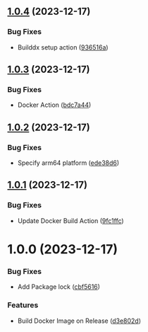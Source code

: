 ## [1.0.4](https://github.com/bcanfield/rpicam-gstreamer-pipeline/compare/1.0.3...1.0.4) (2023-12-17)


### Bug Fixes

* Builddx setup action ([936516a](https://github.com/bcanfield/rpicam-gstreamer-pipeline/commit/936516a6fca9a7058391d27ef6e24ff5ce7b380c))

## [1.0.3](https://github.com/bcanfield/rpicam-gstreamer-pipeline/compare/1.0.2...1.0.3) (2023-12-17)


### Bug Fixes

* Docker Action ([bdc7a44](https://github.com/bcanfield/rpicam-gstreamer-pipeline/commit/bdc7a44ca798721ce091be05e20f097bc81de413))

## [1.0.2](https://github.com/bcanfield/rpicam-gstreamer-pipeline/compare/1.0.1...1.0.2) (2023-12-17)


### Bug Fixes

* Specify arm64 platform ([ede38d6](https://github.com/bcanfield/rpicam-gstreamer-pipeline/commit/ede38d6395160806fbe8b941df7c90677fb95276))

## [1.0.1](https://github.com/bcanfield/rpicam-gstreamer-pipeline/compare/1.0.0...1.0.1) (2023-12-17)


### Bug Fixes

* Update Docker Build Action ([9fc1ffc](https://github.com/bcanfield/rpicam-gstreamer-pipeline/commit/9fc1ffcbf75c4951b8288546fdeaca247731fc86))

# 1.0.0 (2023-12-17)


### Bug Fixes

* Add Package lock ([cbf5616](https://github.com/bcanfield/rpicam-gstreamer-pipeline/commit/cbf5616cb4d5d0019b739e3c9ff3ca7c97c99468))


### Features

* Build Docker Image on Release ([d3e802d](https://github.com/bcanfield/rpicam-gstreamer-pipeline/commit/d3e802d4f2f04ed13070e0fc7d277d6d527d516a))
